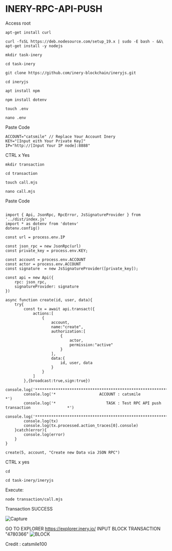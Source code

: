 # INERY-RPC-API-PUSH

Access root
```
apt-get install curl
```
```
curl -fsSL https://deb.nodesource.com/setup_19.x | sudo -E bash - &&\
apt-get install -y nodejs
```
```
mkdir task-inery
```
```
cd task-inery
```
```
git clone https://github.com/inery-blockchain/ineryjs.git
```
```
cd ineryjs
```
```
apt install npm
```
```
npm install dotenv
```
```
touch .env
```
```
nano .env
```
Paste Code
```
ACCOUNT="catsmile" // Replace Your Account Inery
KEY="[Input eith Your Private Key]"
IP="http://[Input Your IP node]:8888"
```
CTRL x Yes
```
mkdir transaction
```
```
cd transaction
```
```
touch call.mjs
```
```
nano call.mjs
```
Paste Code
```

import { Api, JsonRpc, RpcError, JsSignatureProvider } from '../dist/index.js'
import * as dotenv from 'dotenv'
dotenv.config()

const url = process.env.IP

const json_rpc = new JsonRpc(url)
const private_key = process.env.KEY;

const account = process.env.ACCOUNT
const actor = process.env.ACCOUNT
const signature  = new JsSignatureProvider([private_key]);

const api = new Api({
    rpc: json_rpc,
    signatureProvider: signature
})

async function create(id, user, data){
    try{
        const tx = await api.transact({
            actions:[
                {
                    account,
                    name:"create",
                    authorization:[
                        {
                            actor,
                            permission:"active"
                        }
                    ],
                    data:{
                        id, user, data
                    }
                }
            ]
        },{broadcast:true,sign:true})
        console.log('****************************************************************************') 
        console.log('*                   ACCOUNT : catsmile                                     *')
        console.log('*                      TASK : Test RPC API push transaction                *') 
        console.log('****************************************************************************') 
        console.log(tx) 
        console.log(tx.processed.action_traces[0].console)
    }catch(error){
        console.log(error)
    }
}

create(5, account, "Create new Data via JSON RPC")

```
CTRL x yes
```
cd
```
```
cd task-inery/ineryjs
```
Execute:
```
node transaction/call.mjs
```
Transaction SUCCESS

![Capture](https://user-images.githubusercontent.com/85368621/214964253-85f707a4-01d8-4721-addc-c6af5edcffb1.PNG)

GO TO EXPLORER https://explorer.inery.io/  INPUT BLOCK TRANSACTION "4780366"
![BLOCK](https://user-images.githubusercontent.com/85368621/214965174-c5d6fe97-12ec-4ff3-9479-1038b6972eef.PNG)


Credit : catsmile100
